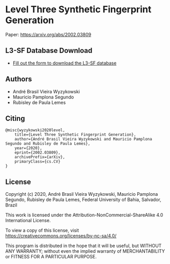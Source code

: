 # Level Three Synthetic Fingerprint Generation
Paper: <a href="https://arxiv.org/abs/2002.03809">https://arxiv.org/abs/2002.03809</a>

## L3-SF Database Download

- <a href="https://forms.gle/2nLcLQKCsx8xnpJh6?hl=en">Fill out the form to download the L3-SF database</a>

## Authors

- André Brasil Vieira Wyzykowski
- Mauricio Pamplona Segundo
- Rubisley de Paula Lemes

## Citing

```
@misc{wyzykowski2020level,
    title={Level Three Synthetic Fingerprint Generation},
    author={André Brasil Vieira Wyzykowski and Mauricio Pamplona Segundo and Rubisley de Paula Lemes},
    year={2020},
    eprint={2002.03809},
    archivePrefix={arXiv},
    primaryClass={cs.CV}
}
 ```

## License
 
Copyright (c) 2020, André Brasil Vieira Wyzykowski, Mauricio Pamplona Segundo, Rubisley de Paula Lemes, Federal University of Bahia, Salvador, Brazil

This work is licensed under the Attribution-NonCommercial-ShareAlike 4.0 International License. 

To view a copy of this license, visit https://creativecommons.org/licenses/by-nc-sa/4.0/

This program is distributed in the hope that it will be useful,
but WITHOUT ANY WARRANTY; without even the implied warranty of
MERCHANTABILITY or FITNESS FOR A PARTICULAR PURPOSE.
